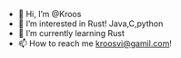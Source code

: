 - 👋 Hi, I’m @Kroos
- 👀 I’m interested in Rust! Java,C,python
- 🌱 I’m currently learning Rust
- 📫 How to reach me kroosvi@gamil.com!

<!---
kroosvi/kroosvi is a ✨ special ✨ repository because its `README.md` (this file) appears on your GitHub profile.
You can click the Preview link to take a look at your changes.
--->
